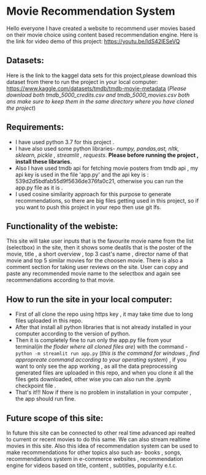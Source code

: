 # Movie Recommendation System
Hello everyone I have created a website to recommend user movies based on their movie choice using content based recommendation engine.
Here is the link for video demo of this project:
https://youtu.be/IdS42lESeVQ

## Datasets:
Here is the link to the kaggel data sets for this project,please download this dataset from there to run the project in your local computer:
https://www.kaggle.com/datasets/tmdb/tmdb-movie-metadata
(*Please download both tmdb_5000_credits.csv and tmdb_5000_movies.csv both ans make sure to keep them in the same directory where you have cloned the project*)

## Requirements:
- I have used python 3.7 for this project .
- I have also used some python libraries- *numpy, pandas,ast, nltk, sklearn, pickle , streamlit , requests*. **Please before running the project , install these libraries.**
- Also I have used tmdb api for fetching movie posters from tmdb api , my api key is used in the file 'app.py' and the api key is : 539d2d5bdfab55d9f5636de376fa0c21, otherwise you can run the app.py file as it is .
- I used cosine similarity approach for this purpose to generate recommendations, so there are big files getting used in this project, so if you want to push this project in your repo then use git lfs.

## Functionality of the webiste:
This site will take user inputs that is the favourite movie name from the list (selectbox) in the site, then it shows some deatils that is the poster of the movie, title , a short overview , top 3 cast's name , director name of that movie and top 5 similar movies for the choosen movie. There is also a comment section for taking user reviews on the site. User can copy and paste any recommended movie name to the selectbox and again see recommendations according to that movie.

## How to run the site in your local computer:
- First of all clone the repo using https key , it may take time due to long files uploaded in this repo. 
- After that install all python libraries that is not already installed in your computer according to the version of python.
- Then it is completely fine to run only the app.py file from your terminal(*in the floder where all cloned files are*) with the command -
``` python -m streamlit run app.py ``` (*this is the command for windows , find appropreate command according to your operating system*) , if you want to only see the app working , as all the data preprocessing generated files are uploaded in this repo, and when you clone it all the files gets downloaded, other wise you can also run the .ipynb checkpoint file .
- That's it!!! Now if there is no problem in installation in your computer , the app should run fine.

## Future scope of this site:
In future this site can be connected to other real time advanced api realted to current or recent movies to do this same.
We can also stream realtime movies in this site. Also this idea of recommendation system can be used to make recommendations for other topics also such as- books , songs, recommendations system in e-commerce websites , recommendation engine for videos based on title, content , subtitles, popularity e.t.c.
